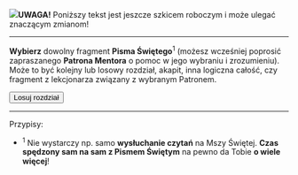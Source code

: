 <span class="challenge-success-status-icon-todo"><img class="svg-image" src="/files/resources/svg/cone-striped.svg" /></span>**UWAGA!** Poniższy tekst jest jeszcze szkicem roboczym i może ulegać znaczącym zmianom!

---
**Wybierz** dowolny fragment **Pisma Świętego**<sup>1</sup> (możesz wcześniej poprosić zapraszanego **Patrona Mentora** o pomoc w jego wybraniu i zrozumieniu). Może to być kolejny lub losowy rozdział, akapit, inna logiczna całość, czy fragment z lekcjonarza związany z wybranym Patronem.

<button class="button btn btn-primary" id="random-bible-chapter" onclick="setRandomBibleChapter('pl')">Losuj rozdział</button>

---
Przypisy:

- <sup>1</sup> Nie wystarczy np. samo **wysłuchanie czytań** na Mszy Świętej. **Czas spędzony sam na sam z Pismem Świętym** na pewno da Tobie **o wiele więcej**!
